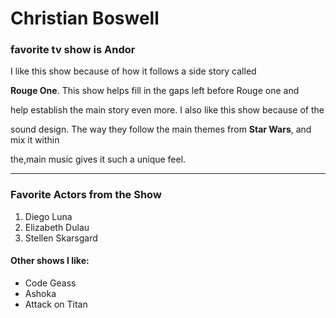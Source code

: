  #    Christian Boswell

###    favorite tv show is Andor


I like this show because of how it follows a side story called

**Rouge One**. This show helps fill in the gaps left before Rouge one and 

help establish the main story even more. I also like this show because of the 

sound design. The way they follow the main themes from **Star Wars**, and mix it within

the,main music gives it such a unique feel. 

----

###    Favorite Actors from the Show
1. Diego Luna
2. Elizabeth Dulau
3. Stellen Skarsgard

####   Other shows I like:
- Code Geass
- Ashoka
- Attack on Titan
   
